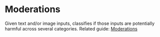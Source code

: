 # Moderations

Given text and/or image inputs, classifies if those inputs are potentially harmful across several categories.
Related guide: [Moderations](/docs/guides/moderation)
